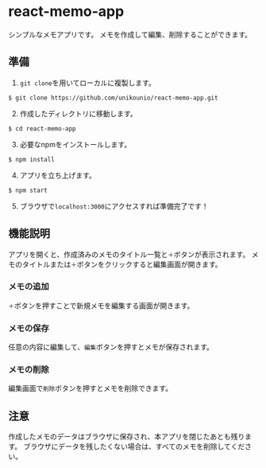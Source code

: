 # react-memo-app

シンプルなメモアプリです。
メモを作成して編集、削除することができます。

## 準備

1. `git clone`を用いてローカルに複製します。

```
$ git clone https://github.com/unikounio/react-memo-app.git
```

2. 作成したディレクトリに移動します。

```
$ cd react-memo-app
```

3. 必要なnpmをインストールします。

```
$ npm install
```

4. アプリを立ち上げます。

```
$ npm start
```

5. ブラウザで`localhost:3000`にアクセスすれば準備完了です！

## 機能説明

アプリを開くと、作成済みのメモのタイトル一覧と`＋`ボタンが表示されます。
メモのタイトルまたは`＋`ボタンをクリックすると編集画面が開きます。

### メモの追加

`＋`ボタンを押すことで新規メモを編集する画面が開きます。

### メモの保存

任意の内容に編集して、`編集`ボタンを押すとメモが保存されます。

### メモの削除

編集画面で`削除`ボタンを押すとメモを削除できます。

## 注意

作成したメモのデータはブラウザに保存され、本アプリを閉じたあとも残ります。
ブラウザにデータを残したくない場合は、すべてのメモを削除してください。

